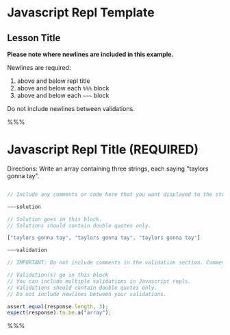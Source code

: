 # Javascript Repl Template

## Lesson Title

**Please note where newlines are included in this example.**

Newlines are required:
  1. above and below repl title
  2. above and below each `%%%` block
  3. above and below each `~~~` block

Do not include newlines between validations.

%%%

# Javascript Repl Title (REQUIRED)

Directions: Write an array containing three strings, each saying "taylors gonna tay".

~~~javascript

// Include any comments or code here that you want displayed to the student.

~~~solution

// Solution goes in this block.
// Solutions should contain double quotes only.

["taylors gonna tay", "taylors gonna tay", "taylors gonna tay"]

~~~validation

// IMPORTANT: Do not include comments in the validation section. Comments here are purely informational.

// Validation(s) go in this block
// You can include multiple validations in Javascript repls.
// Validations should contain double quotes only.
// Do not include newlines between your validations.

assert.equal(response.length, 3);
expect(response).to.be.a("array");

~~~

%%%
